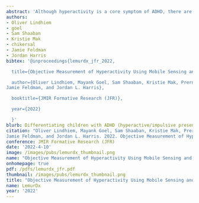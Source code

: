 ```yaml
---
abstract: 'Although hyperactivity is a core symptom of ADHD, there are no objective measures that are widely used in clinical settings. We describe the development of a smartwatch application to measure hyperactivity in school-age children. The LemurDx prototype is a software system for smartwatches that uses wearable sensor technology and machine learning (ML) to measure hyperactivity, with the goal of differentiating children with ADHD combined presentation or predominantly hyperactive/impulsive presentation from children with typical levels of activity. In this pilot study, we recruited 30 children (ages 6-11) to wear the smartwatch with the LemurDx app for two days. Parents also provided activity labels for 30-minute intervals to help train the algorithm. Half the sample had ADHD combined presentation or predominantly hyperactive/impulsive presentation (n = 15) and half were healthy controls (n = 15). Results indicated high usability scores and an overall diagnostic accuracy of .89 (sensitivity = .93; specificity = .86) when the motion sensor output was paired with the activity labels, suggesting that state-of-the-art sensors and ML may provide a promising avenue for the objective measurement of hyperactivity.'
authors:
- Oliver Lindhiem
- goel
- Sam Shaaban
- Kristie Mak
- chikersal
- Jamie Feldman
- Jordan Harris
bibtex: '@inproceedings{lemurdx_jfr_2022,

  title={Objective Measurement of Hyperactivity Using Mobile Sensing and Machine Learning: A Pilot Study},

  author={Oliver Lindhiem, Mayank Goel, Sam Shaaban, Kristie Mak, Prerna Chikersal, 
Jamie Feldman, and Jordan L. Harris},

  booktitle={JMIR Formative Research (JFR)},

  year={2022}

  }'
blurb: Differentiating children with ADHD (hyperactive/impulsive presentation) from children with typical levels of activity using a watch
citation: "Oliver Lindhiem, Mayank Goel, Sam Shaaban, Kristie Mak, Prerna Chikersal, 
Jamie Feldman, and Jordan L. Harris. 2022. Objective Measurement of Hyperactivity Using Mobile Sensing and Machine Learning: A Pilot Study. JMIR Formative Research (JFR), 2022."
conference: JMIR Formative Research (JFR)
date: '2022-4-10'
image: /images/pubs/lemurdx_thumbnail.png
name: "Objective Measurement of Hyperactivity Using Mobile Sensing and Machine Learning: A Pilot Study"
onhomepage: true
pdf: /pdfs/lemurdx_jfr.pdf
thumbnail: /images/pubs/lemurdx_thumbnail.png
title: "Objective Measurement of Hyperactivity Using Mobile Sensing and Machine Learning: A Pilot Study"
name: LemurDx
year: '2022'
---
```

